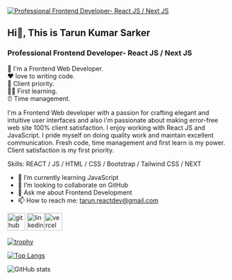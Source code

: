 [![Professional Frontend Developer- React JS / Next JS](https://scontent.fdac8-1.fna.fbcdn.net/v/t39.30808-6/431907583_122093060186251622_6300463688309607873_n.png?stp=dst-png_p960x960&_nc_cat=104&ccb=1-7&_nc_sid=5f2048&_nc_ohc=CeIg1T2jh8EAX_zPQW7&_nc_ht=scontent.fdac8-1.fna&oh=00_AfA6ABo8Q7u3alA1SXcwt541zWNTpNx3jp0K3B4CIBV7EQ&oe=65F86F80)](https://scontent.fdac8-1.fna.fbcdn.net/v/t39.30808-6/431907583_122093060186251622_6300463688309607873_n.png?stp=dst-png_p960x960&_nc_cat=104&ccb=1-7&_nc_sid=5f2048&_nc_ohc=CeIg1T2jh8EAX_zPQW7&_nc_ht=scontent.fdac8-1.fna&oh=00_AfA6ABo8Q7u3alA1SXcwt541zWNTpNx3jp0K3B4CIBV7EQ&oe=65F86F80)

## Hi👋, This is Tarun Kumar Sarker
### Professional Frontend Developer- React JS / Next JS

<p>
  👑 I'm a Frontend Web Developer. <br>
  ❤ love to writing code. <br>
  🤝 Client priority. <br>
  🏃‍♂️ First learning. <br>
  ⏰ Time management.
</p>

I'm a Frontend Web developer with a passion for crafting elegant and intuitive user interfaces and also i'm passionate about making error-free web site 100% client satisfaction. I enjoy working with React JS and JavaScript. I pride myself on doing quality work and maintain excellent communication. Fresh code, time management and first learn is my power. Client satisfaction is my first priority.

Skills: REACT / JS / HTML / CSS / Bootstrap / Tailwind CSS / NEXT 

- 🌱 I’m currently learning JavaScript 
- 👯 I’m looking to collaborate on GitHub 
- 💬 Ask me about Frontend Development 
- 📫 How to reach me: tarun.reactdev@gmail.com 


[<img src='https://cdn.jsdelivr.net/npm/simple-icons@3.0.1/icons/github.svg' alt='github' height='40'>](https://github.com/sarkertarun)  [<img src='https://cdn.jsdelivr.net/npm/simple-icons@3.0.1/icons/linkedin.svg' alt='linkedin' height='40'>](https://www.linkedin.com/in/tarun-kumar-sarker-133271220/)[<img src='https://cdn.jsdelivr.net/npm/simple-icons@3.0.1/icons/vercel.svg' alt='vercel' height='40'>](https://vercel.com/tarun-sarkers-projects)  

[![trophy](https://github-profile-trophy.vercel.app/?username=sarkertarun)](https://github.com/ryo-ma/github-profile-trophy)

[![Top Langs](https://github-readme-stats.vercel.app/api/top-langs/?username=sarkertarun)](https://github.com/anuraghazra/github-readme-stats)

![GitHub stats](https://github-readme-stats.vercel.app/api?username=sarkertarun&show_icons=true&count_private=true)  


